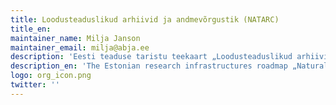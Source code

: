 ```yaml
---
title: Loodusteaduslikud arhiivid ja andmevõrgustik (NATARC)
title_en:
maintainer_name: Milja Janson
maintainer_email: milja@abja.ee
description: 'Eesti teaduse taristu teekaart „Loodusteaduslikud arhiivid ja andmevõrgustik“ (NATARC) arendab teaduslike repositooriumite ja andmekogude majutuse ning raalindusega seotud teenuseid. Teenused on suunatud kogu maailma teadlastele, aga ka õpetajatele, õpilastele, looduskaitsjatele, riigiametnikele, organisatsioonidele.'
description_en: 'The Estonian research infrastructures roadmap „Natural history archives and information network“ (NATARC) develops services related to hosting and computing of scientific repositories and data archives. Services are addressed to scientists of the whole world, but also to teachers, students, nature conservationists, government officials, organisations and others.'
logo: org_icon.png
twitter: ''
---
```


